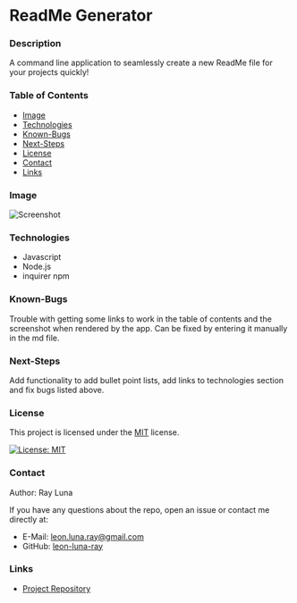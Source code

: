 

  # ReadMe Generator

  ### Description

  A command line application to seamlessly create a new ReadMe file for your projects quickly!

  ### Table of Contents

  * [Image](#image)
  * [Technologies](#technologies)
  * [Known-Bugs](#known-bugs)
  * [Next-Steps](#next-steps)
  * [License](#License)
  * [Contact](#contact)
  * [Links](#Links)

  ### Image

  ![Screenshot](https://github.com/leon-luna-ray/hw09-readme-generator/blob/main/assets/images/app-screenshot.png)

  ### Technologies

  - Javascript
  - Node.js
  - inquirer npm

  ### Known-Bugs

  Trouble with getting some links to work in the table of contents and the screenshot when rendered by the app. Can be fixed by entering it manually in the md file.

  ### Next-Steps

  Add functionality to add bullet point lists, add links to technologies section and fix bugs listed above.

  ### License

  This project is licensed under the [MIT](https://opensource.org/licenses/MIT) license.

  [![License: MIT](https://img.shields.io/badge/License-MIT-yellow.svg)](https://opensource.org/licenses/MIT) 
  
  ### Contact

  Author: Ray Luna 

  If you have any questions about the repo, open an issue or contact me directly at:
  - E-Mail: leon.luna.ray@gmail.com
  - GitHub: [leon-luna-ray](https://github.com/leon-luna-ray)

  ### Links

  - [Project Repository](https://github.com/leon-luna-ray/hw09-readme-generator)

  
